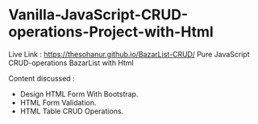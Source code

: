# Vanilla-JavaScript-CRUD-operations-Project-with-Html

Live Link : https://thesohanur.github.io/BazarList-CRUD/
Pure JavaScript CRUD-operations BazarList with Html


  
Content discussed : 
- Design HTML Form With Bootstrap.
- HTML Form Validation.
- HTML Table CRUD Operations.

